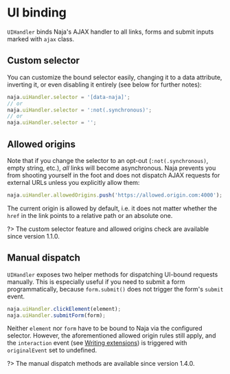 # UI binding

`UIHandler` binds Naja's AJAX handler to all links, forms and submit inputs marked with `ajax` class.


## Custom selector

You can customize the bound selector easily, changing it to a data attribute, inverting it, or even disabling it
entirely (see below for further notes):

```js
naja.uiHandler.selector = '[data-naja]';
// or
naja.uiHandler.selector = ':not(.synchronous)';
// or
naja.uiHandler.selector = '';
```


## Allowed origins

Note that if you change the selector to an opt-out (`:not(.synchronous)`, empty string, etc.), *all* links will become
asynchronous. Naja prevents you from shooting yourself in the foot and does not dispatch AJAX requests for external URLs
unless you explicitly allow them:

```js
naja.uiHandler.allowedOrigins.push('https://allowed.origin.com:4000');
```

The current origin is allowed by default, i.e. it does not matter whether the `href` in the link points to a relative
path or an absolute one.

?> The custom selector feature and allowed origins check are available since version 1.1.0.


## Manual dispatch

`UIHandler` exposes two helper methods for dispatching UI-bound requests manually. This is especially useful if you need
to submit a form programmatically, because `form.submit()` does not trigger the form's `submit` event.

```js
naja.uiHandler.clickElement(element);
naja.uiHandler.submitForm(form);
```

Neither `element` nor `form` have to be bound to Naja via the configured selector. However, the aforementioned allowed
origin rules still apply, and the `interaction` event (see [Writing extensions](extensions-custom.md)) is triggered
with `originalEvent` set to undefined.

?> The manual dispatch methods are available since version 1.4.0.
